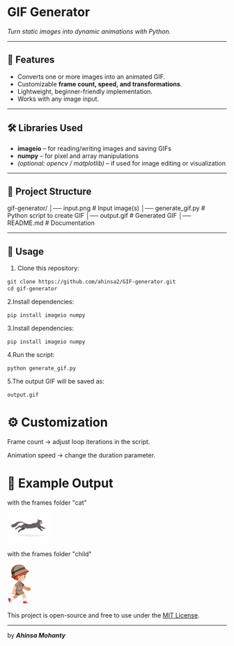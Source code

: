 # GIF Generator  
*Turn static images into dynamic animations with Python.*  

---

## 📌 Features  
- Converts one or more images into an animated GIF.  
- Customizable **frame count, speed, and transformations**.  
- Lightweight, beginner-friendly implementation.  
- Works with any image input.  

---

## 🛠️ Libraries Used  
- **imageio** – for reading/writing images and saving GIFs  
- **numpy** – for pixel and array manipulations  
- *(optional: opencv / matplotlib)* – if used for image editing or visualization  

---

## 📂 Project Structure  
gif-generator/
│── input.png # Input image(s)
│── generate_gif.py # Python script to create GIF
│── output.gif # Generated GIF
│── README.md # Documentation


---

## 🚀 Usage  
1. Clone this repository:  
```
git clone https://github.com/ahinsa2/GIF-generator.git
cd gif-generator
   ```
2.Install dependencies:
  ```
pip install imageio numpy
```
3.Install dependencies:
```
pip install imageio numpy
```
4.Run the script:
```
python generate_gif.py
```
5.The output GIF will be saved as:
```
output.gif
```
# ⚙️ Customization

Frame count  → adjust loop iterations in the script.

Animation speed → change the duration parameter.


# 📸 Example Output
with the frames folder "cat"

![Preview](output.gif)

with the frames folder "child"

![Preview](output1.gif)

This project is open-source and free to use under the [MIT License](./LICENSE).

---

by ***Ahinsa Mohanty***

